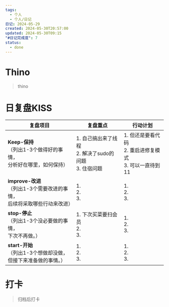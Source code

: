 ```yaml
---
tags:
  - 个人
  - 个人/日记
日记: 2024-05-29
created: 2024-05-30T20:57:00
updated: 2024-05-30T09:15
"#日记完成度": 7
status:
  - done
---
```


# Thino
> thino

# 日复盘KISS
| **复盘项目**                                             | **复盘重点**                                 | **行动计划**                                 |
| ---------------------------------------------------- | ---------------------------------------- | ---------------------------------------- |
| **Keep-保持**<br>（列出1-3个做得好的事情，<br>   分析好在哪里，如何保持）     | 1.  自己搞出来了线程<br>2. 解决了sudo的问题<br>3. 住宿问题 | 1.  但还是要看代码<br>2. 重启进修复模式<br>3. 可以一直待到11 |
| **improve-改进**<br>（列出1-3个需要改进的事情，<br>  后续将采取哪些行动来改进） | 1.  <br>2. <br>3.                        | 1.  <br>2. <br>3.                        |
| **stop-停止**<br>（列出1-3个没必要做的事情，<br>下次不再做。）            | 1.  下次买菜要扫会员<br>2. <br>3.                | 1.  <br>2. <br>3.                        |
| **start-开始**<br>（列出1-3个想做却没做，<br>但接下来准备做的事情。）        | 1.  <br>2. <br>3.                        | 1.  <br>2. <br>3.                        |



# 打卡
> 归档后打卡


